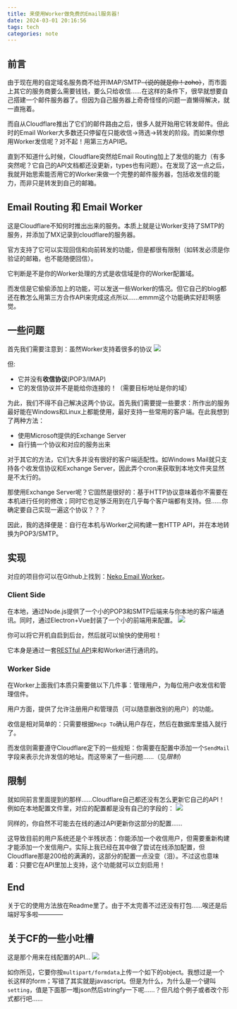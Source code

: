 ```yaml
---
title: 来使用Worker做免费的Email服务器!
date: 2024-03-01 20:16:56
tags: tech
categories: note
---
```


## 前言

由于现在用的自定域名服务商不给开IMAP/SMTP~~（说的就是你！zoho）~~，而市面上其它的服务商要么需要钱钱，要么只给收信……在这样的条件下，很早就想要自己搭建一个邮件服务器了。但因为自己服务器上奇奇怪怪的问题一直懒得解决，就一直拖着。

而自从Cloudflare推出了它们的邮件路由之后，很多人就开始用它转发邮件。但此时的Email Worker大多数还只停留在只能收信->筛选->转发的阶段。而如果你想用Worker发信呢？对不起！用第三方API吧。

直到不知道什么时候，Cloudflare突然给Email Routing加上了发信的能力（有多突然呢？它自己的API文档都还没更新，types也有问题）。在发现了这一点之后，我就开始思索能否用它的Worker来做一个完整的邮件服务器，包括收发信的能力，而非只是转发到自己的邮箱。

## Email Routing 和 Email Worker

这是Cloudflare不知何时推出出来的服务。本质上就是让Worker支持了SMTP的服务，并添加了MX记录到cloudflare的服务器。

官方支持了它可以实现回信和向前转发的功能，但是都很有限制（如转发必须是你验证的邮箱，也不能随便回信）。

它判断是不是你的Worker处理的方式是收信域是你的Worker配置域。

而发信是它偷偷添加上的功能，可以发送一些Worker的情况。但它自己的blog都还在教怎么用第三方合作API来完成这点所以……emmm这个功能确实好赶啊感觉。

## 一些问题

首先我们需要注意到：虽然Worker支持着很多的协议
![](https://cdn.jsdelivr.net/gh/wychlw/img@main///img/202403012031033.png)

但:
- 它并没有**收信协议**(POP3/IMAP)
- 它的发信协议并不是能给你连接的！（需要目标地址是你的域）

为此，我们不得不自己解决这两个协议。首先我们需要提一些要求：所作出的服务最好能在Windows和Linux上都能使用，最好支持一些常用的客户端。在此我想到了两种方法：
- 使用Microsoft提供的Exchange Server
- 自行搞一个协议和对应的服务出来

对于其它的方法，它们大多并没有很好的客户端适配性。如Windows Mail就只支持各个收发信协议和Exchange Server，因此弄个cron来获取到本地文件夹显然是不太行的。

那使用Exchange Server呢？它固然是很好的：基于HTTP协议意味着你不需要在本机进行任何的修改；同时它也足够泛用到在几乎每个客户端都有支持。但……你确定要自己实现一遍这个协议？？？

因此，我的选择便是：自行在本机与Worker之间构建一套HTTP API，并在本地转换为POP3/SMTP。

## 实现

对应的项目你可以在Github上找到：[Neko Email Worker](https://github.com/wychlw/neko_email_worker)。

### Client Side

在本地，通过Node.js提供了一个小的POP3和SMTP后端来与你本地的客户端通讯。同时，通过Electron+Vue封装了一个小的前端用来配置。
![](https://cdn.jsdelivr.net/gh/wychlw/img@main///img/202403012111333.png)

你可以将它开机自启到后台，然后就可以愉快的使用啦！

它本身是通过一套[RESTful API](https://github.com/wychlw/neko_email_worker/blob/main/protocols.md)来和Worker进行通讯的。

### Worker Side

在Worker上面我们本质只需要做以下几件事：管理用户，为每位用户收发信和管理信件。

用户方面，提供了允许注册用户和管理员（可以随意删改别的用户）的功能。

收信是相对简单的：只需要根据`Recp To`确认用户存在，然后在数据库里插入就行了。

而发信则需要遵守Cloudflare定下的一些规矩：你需要在配置中添加一个`SendMail`字段来表示允许发信的地址。而这带来了一些问题……（见*限制*）

## 限制

就如同前言里面提到的那样……Cloudflare自己都还没有怎么更新它自己的API！例如在本地配置文件里，对应的配置都是没有自己的字段的：
![](https://cdn.jsdelivr.net/gh/wychlw/img@main///img/202403012054228.png)

同样的，你自然不可能去在线的通过API更新你这部分的配置……

这导致目前的用户系统还是个半残状态：你能添加一个收信用户，但需要重新构建才能添加一个发信用户。实际上我已经在其中做了尝试在线添加配置，但Cloudflare那是200给的满满的，这部分的配置一点没变（泪）。不过这也意味着：只要它在API里加上支持，这个功能就可以立刻启用！

## End

关于它的使用方法放在Readme里了。由于不太完善不过还没有打包……唉还是后端好写多啦————

## 关于CF的一些小吐槽

这是那个用来在线配置的API…
![](https://cdn.jsdelivr.net/gh/wychlw/img@main///img/202403012119886.png)

如你所见，它要你按`multipart/formdata`上传一个如下的object。我想过是一个长这样的form；写错了其实就是javascript。但是为什么，为什么是一个键叫`setting`，值是下面那一堆json然后stringfy一下呢……？但凡给个例子或者改个形式都行吧……
